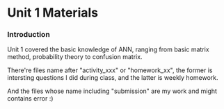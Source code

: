 # Unit 1 Materials
### Introduction
Unit 1 covered the basic knowledge of ANN, ranging from basic matrix method, probability theory to confusion matrix.

There're files name after "activity_xxx" or "homework_xx", the former is intersting questions I did during class, and the latter is weekly homework.

And the files whose name including "submission" are my work and might contains error :)
